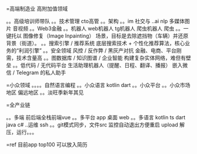

=高端制造业  高附加值领域  

。。高级培训师带队
。。技术管理 cto高管
。。架构
。。im   社交与
..ai nlp 多媒体图片 音视频
。。Web3金融
。。机器人 web机器人  tg机器人  爬虫机器人 爬虫
。。一键托以
图像修复（Image Inpainting） 场景，目标是去除遮挡物（车辆）并还原背景（街道）。
。。搜索引擎 / 推荐系统	底层搜索技术 + 个性化推荐算法，核心业务的“利润引擎”
。。安全领域  风控 / 反作弊 / 黑灰产对抗	金融、电商、平台刚需，技术含量高
。。图数据库 / 知识图谱 / 企业智能	构建复杂实体网络，难但有壁垒
。。低代码 / 无代码平台
生活助理机器人（提醒、日程、翻译、播报）	嵌入微信 / Telegram 的私人助手

=小众领域
。。。。自然语言编程
。。小众语言 kotlin dart
。。小众平台 
。。小众市场地区 偏远地区
。。淡旺季新年其见


=全产业链

。。多端 前后端全栈前端vue 
。。多平台  app  桌面 web
。。多语言 kotlin ts dart java c#
..运维 ssh 。。git模式同步，文件src 监控自动退出方便重启
upload 解压，运行。。。

=ref
目前app top100
可以放入简历
